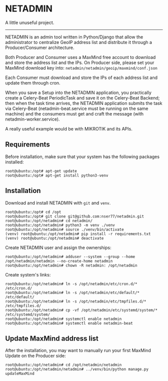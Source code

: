 # NETADMIN

A little unuseful project.

---

NETADMIN is an admin tool written in Python/Django that allow the administrator to centralize GeoIP address list and distribute it through a Producer/Consumer architecture.

Both Producer and Consumer uses a MaxMind free account to download and store the address list and the IPs.
On Producer side, please set your MaxMind download key into: ```netadmin/netadmin/geoip/maxmind/conf.json```

Each Consumer must download and store the IPs of each address list and update them through cron.


When you save a Setup into the NETADMIN application, you practically create a Celery-Beat PeriodicTask and save it on the Celery-Beat Backend; then when the task time arrives, the NETADMIN application submits the task via Celery-Beat (netadmin-beat.service must be running on the same machine) and the consumers must get and craft the message (with netadmin-worker.service).


A really useful example would be with MIKROTIK and its APIs.

## Requirements
Before installation, make sure that your system has the following packages installed:

```
root@ubuntu:/opt# apt-get update
root@ubuntu:/opt# apt-get install python3-venv
```

## Installation
Download and install NETADMIN with ```git``` and ```venv```.
```
root@ubuntu:/opt# cd /opt
root@ubuntu:/opt# git clone git@github.com:nser77/netadmin.git
root@ubuntu:/opt/netadmin# cd netadmin/
root@ubuntu:/opt/netadmin# python3 -m venv ./venv
root@ubuntu:/opt/netadmin# source ./venv/bin/activate
(venv) root@ubuntu:/opt/netadmin# pip install -r requirements.txt
(venv) root@ubuntu:/opt/netadmin# deactivate
```

Create NETADMIN user and assign the ownerships:
```
root@ubuntu:/opt/netadmin# adduser --system --group --home /opt/netadmin/netadmin --no-create-home netadmin
root@ubuntu:/opt/netadmin# chown -R netadmin: /opt/netadmin
```

Create system's links:
```
root@ubuntu:/opt/netadmin# ln -s /opt/netadmin/etc/cron.d/* /etc/cron.d/
root@ubuntu:/opt/netadmin# ln -s /opt/netadmin/etc/default/* /etc/default/
root@ubuntu:/opt/netadmin# ln -s /opt/netadmin/etc/tmpfiles.d/* /etc/tmpfiles.d/
root@ubuntu:/opt/netadmin# cp -vf /opt/netadmin/etc/systemd/system/* /etc/systemd/system/
root@ubuntu:/opt/netadmin# systemctl enable netadmin
root@ubuntu:/opt/netadmin# systemctl enable netadmin-beat
```

## Update MaxMind address list
After the installation, you may want to manually run your first MaxMind Update on the Producer side:
```
root@ubuntu:/opt/netadmin# cd /opt/netadmin/netadmin
root@ubuntu:/opt/netadmin/netadmin# ../venv/bin/python manage.py updateMaxMind
```
